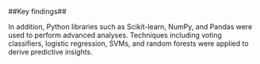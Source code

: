 ##Key findings##

In addition, Python libraries such as Scikit-learn, NumPy, and Pandas were used to perform advanced analyses. Techniques including voting classifiers, logistic regression, SVMs, and random forests were applied to derive predictive insights.
